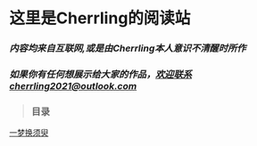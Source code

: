 # 这里是Cherrling的阅读站


### *内容均来自互联网,或是由Cherrling本人意识不清醒时所作*

### *如果你有任何想展示给大家的作品，欢迎联系cherrling2021@outlook.com*

>### 目录

[一梦换须臾](/0-一梦换须臾/)


